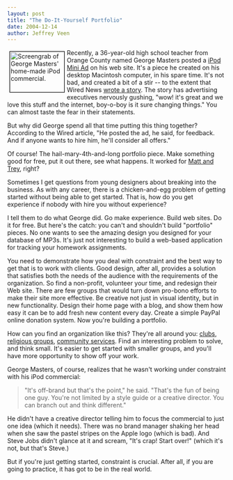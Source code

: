 ```yaml
--- 
layout: post
title: "The Do-It-Yourself Portfolio"
date: 2004-12-14
author: Jeffrey Veen
---
```

<a href="http://www.gomotron.com/ipod.html"><img src="http://veen.com/jeff/images/mini-commercial.jpg" width="125" height="93" style="float: left; margin: 5px; border: 1px solid black;" alt="Screengrab of George Masters' home-made iPod commercial." /></a>Recently, a 36-year-old high school teacher from Orange County named George Masters posted a <a href="http://www.gomotron.com/ipod.html">iPod Mini Ad</a> on his web site. It's a piece he created on his desktop Macintosh computer, in his spare time. It's not bad, and created a bit of a stir -- to the extent that Wired News <a href="http://www.wired.com/news/mac/0,2125,66001,00.html">wrote a story</a>. The story has advertising executives nervously gushing, "wow! it's great and we love this stuff and the internet, boy-o-boy is it sure changing things." You can almost taste the fear in their statements.

But why did George spend all that time putting this thing together? According to the Wired article, "He posted the ad, he said, for feedback. And if anyone wants to hire him, he'll consider all offers."

Of course! The hail-mary-4th-and-long portfolio piece. Make something good for free, put it out there, see what happens. It worked for <a href="http://fp1.antelecom.net/dumptv/mattrey/">Matt and Trey</a>, right?

Sometimes I get questions from young designers about breaking into the business. As with any career, there is a chicken-and-egg problem of getting started without being able to get started. That is, how do you get experience if nobody with hire you without experience?

I tell them to do what George did. Go make experience. Build web sites. Do it for free. But here's the catch: you can't and shouldn't build "portfolio" pieces. No one wants to see the amazing design you designed for your database of MP3s. It's just not interesting to build a web-based application for tracking your homework assignments.

You need to demonstrate how you deal with constraint and the best way to get that is to work with clients. Good design, after all, provides a solution that satisfies both the needs of the audience with the requirements of the organization. So find a non-profit, volunteer your time, and redesign their Web site. There are few groups that would turn down pro-bono efforts to make their site more effective. Be creative not just in visual identity, but in new functionality. Design their home page with a blog, and show them how easy it can be to add fresh new content every day. Create a simple PayPal online donation system. Now you're building a portfolio.

How can you find an organization like this? They're all around you: <a href="http://www.marketstreetcycling.com/">clubs</a>, <a href="http://glide.org/">religious groups</a>, <a href="http://www.openhand.org/">community services</a>. Find an interesting problem to solve, and think small. It's easier to get started with smaller groups, and you'll have more opportunity to show off your work.

George Masters, of course, realizes that he wasn't working under constraint with his iPod commercial:

<blockquote>"It's off-brand but that's the point," he said. "That's the fun of being one guy. You're not limited by a style guide or a creative director. You can branch out and think different."</blockquote>

He didn't have a creative director telling him to focus the commercial to just one idea (which it needs). There was no brand manager shaking her head when she saw the pastel stripes on the Apple logo (which is bad). And Steve Jobs didn't glance at it and scream, "It's crap! Start over!" (which it's not, but that's Steve.)

But if you're just getting started, constraint is crucial. After all, if you are going to practice, it has got to be in the real world.
&#8203;